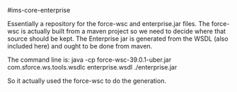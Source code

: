 #ims-core-enterprise

Essentially a repository for the force-wsc and enterprise.jar files.
The force-wsc is actually built from a maven project so we need to decide where that source should be kept.
The Enterprise jar is generated from the WSDL (also included here) and ought to be done from maven.

The command line is:
java -cp force-wsc-39.0.1-uber.jar  com.sforce.ws.tools.wsdlc enterprise.wsdl  ./enterprise.jar

So it actually used the force-wsc to do the generation.